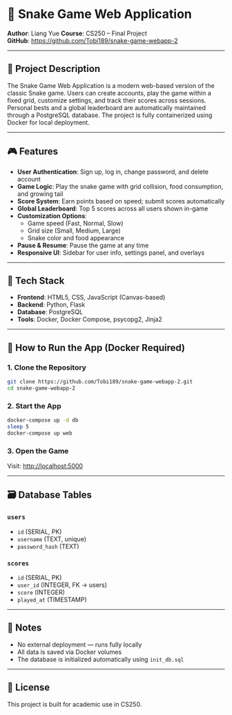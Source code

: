 # 🐍 Snake Game Web Application

**Author**: Liang Yue
**Course**: CS250 – Final Project  
**GitHub**: https://github.com/Tobi189/snake-game-webapp-2

---

## 📘 Project Description

The Snake Game Web Application is a modern web-based version of the classic Snake game. Users can create accounts, play the game within a fixed grid, customize settings, and track their scores across sessions. Personal bests and a global leaderboard are automatically maintained through a PostgreSQL database. The project is fully containerized using Docker for local deployment.

---

## 🎮 Features

- **User Authentication**: Sign up, log in, change password, and delete account
- **Game Logic**: Play the snake game with grid collision, food consumption, and growing tail
- **Score System**: Earn points based on speed; submit scores automatically
- **Global Leaderboard**: Top 5 scores across all users shown in-game
- **Customization Options**:
  - Game speed (Fast, Normal, Slow)
  - Grid size (Small, Medium, Large)
  - Snake color and food appearance
- **Pause & Resume**: Pause the game at any time
- **Responsive UI**: Sidebar for user info, settings panel, and overlays

---

## 🧱 Tech Stack

- **Frontend**: HTML5, CSS, JavaScript (Canvas-based)
- **Backend**: Python, Flask
- **Database**: PostgreSQL
- **Tools**: Docker, Docker Compose, psycopg2, Jinja2

---

## 🐳 How to Run the App (Docker Required)

### 1. Clone the Repository
```bash
git clone https://github.com/Tobi189/snake-game-webapp-2.git
cd snake-game-webapp-2
```

### 2. Start the App
```bash
docker-compose up -d db
sleep 5
docker-compose up web
```

### 3. Open the Game
Visit: [http://localhost:5000](http://localhost:5000)

---

## 🗃️ Database Tables

### `users`
- `id` (SERIAL, PK)
- `username` (TEXT, unique)
- `password_hash` (TEXT)

### `scores`
- `id` (SERIAL, PK)
- `user_id` (INTEGER, FK → users)
- `score` (INTEGER)
- `played_at` (TIMESTAMP)

---

## 🧠 Notes

- No external deployment — runs fully locally
- All data is saved via Docker volumes
- The database is initialized automatically using `init_db.sql`

---

## 📄 License

This project is built for academic use in CS250.
